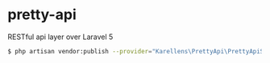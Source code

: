 # pretty-api
RESTful api layer over Laravel 5

```bash
$ php artisan vendor:publish --provider="Karellens\PrettyApi\PrettyApiServiceProvider"
```
